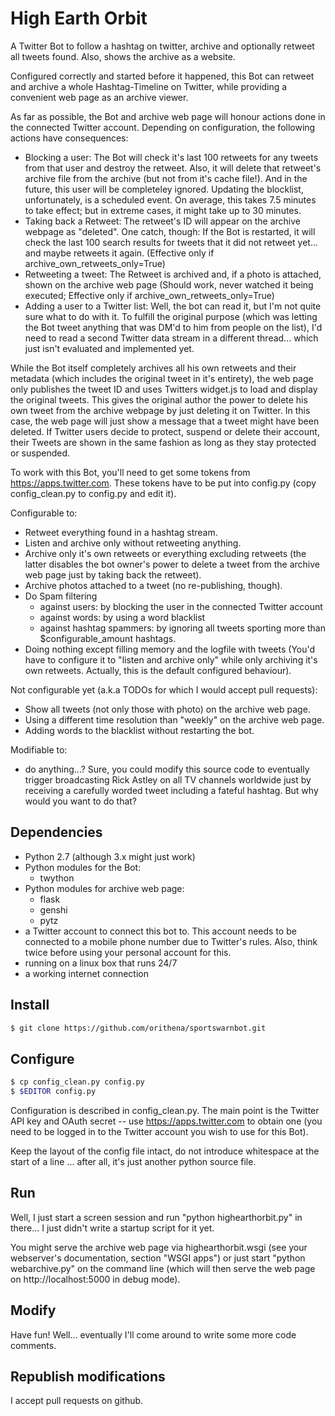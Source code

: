 High Earth Orbit
================

A Twitter Bot to follow a hashtag on twitter, archive and optionally retweet
all tweets found.  Also, shows the archive as a website.

Configured correctly and started before it happened, this Bot can retweet
and archive a whole Hashtag-Timeline on Twitter, while providing a
convenient web page as an archive viewer.

As far as possible, the Bot and archive web page will honour actions done in
the connected Twitter account.  Depending on configuration, the following
actions have consequences:

  * Blocking a user: The Bot will check it's last 100 retweets for any
    tweets from that user and destroy the retweet.  Also, it will delete
    that retweet's archive file from the archive (but not from it's cache
    file!).  And in the future, this user will be completeley ignored. 
    Updating the blocklist, unfortunately, is a scheduled event.  On
    average, this takes 7.5 minutes to take effect; but in extreme cases, it
    might take up to 30 minutes.
  * Taking back a Retweet: The retweet's ID will appear on the archive
    webpage as "deleted".  One catch, though: If the Bot is restarted, it
    will check the last 100 search results for tweets that it did not
    retweet yet...  and maybe retweets it again.  (Effective only if
    archive_own_retweets_only=True)
  * Retweeting a tweet: The Retweet is archived and, if a photo is attached,
    shown on the archive web page (Should work, never watched it being
    executed; Effective only if archive_own_retweets_only=True)
  * Adding a user to a Twitter list: Well, the bot can read it, but I'm not
    quite sure what to do with it.  To fulfill the original purpose (which
    was letting the Bot tweet anything that was DM'd to him from people on
    the list), I'd need to read a second Twitter data stream in a different
    thread...  which just isn't evaluated and implemented yet.

While the Bot itself completely archives all his own retweets and their
metadata (which includes the original tweet in it's entirety), the web page
only publishes the tweet ID and uses Twitters widget.js to load and display
the original tweets.  This gives the original author the power to delete his
own tweet from the archive webpage by just deleting it on Twitter.  In this
case, the web page will just show a message that a tweet might have been
deleted.  If Twitter users decide to protect, suspend or delete their
account, their Tweets are shown in the same fashion as long as they stay
protected or suspended.

To work with this Bot, you'll need to get some tokens from
https://apps.twitter.com.  These tokens have to be put into config.py (copy
config_clean.py to config.py and edit it).


Configurable to:
  
  * Retweet everything found in a hashtag stream.
  * Listen and archive only without retweeting anything.
  * Archive only it's own retweets or everything excluding retweets (the
    latter disables the bot owner's power to delete a tweet from the archive
    web page just by taking back the retweet).
  * Archive photos attached to a tweet (no re-publishing, though).
  * Do Spam filtering
    * against users: by blocking the user in the connected Twitter account
    * against words: by using a word blacklist
    * against hashtag spammers: by ignoring all tweets sporting more than 
      $configurable_amount hashtags.
  * Doing nothing except filling memory and the logfile with tweets (You'd
    have to configure it to "listen and archive only" while only archiving
    it's own retweets.  Actually, this is the default configured behaviour).

Not configurable yet (a.k.a TODOs for which I would accept pull requests):
  
  * Show all tweets (not only those with photo) on the archive web page.
  * Using a different time resolution than "weekly" on the archive web page.
  * Adding words to the blacklist without restarting the bot.

Modifiable to:

  * do anything...? Sure, you could modify this source code to eventually
    trigger broadcasting Rick Astley on all TV channels worldwide just by
    receiving a carefully worded tweet including a fateful hashtag.  But why
    would you want to do that?


Dependencies
------------

  * Python 2.7 (although 3.x might just work)
  * Python modules for the Bot:
    * twython
  * Python modules for archive web page:
    * flask
    * genshi
    * pytz
  * a Twitter account to connect this bot to. This account needs to be
    connected to a mobile phone number due to Twitter's rules.  Also, think
    twice before using your personal account for this.
  * running on a linux box that runs 24/7
  * a working internet connection


Install
-------

```bash
$ git clone https://github.com/orithena/sportswarnbot.git
```


Configure
---------

```bash
$ cp config_clean.py config.py
$ $EDITOR config.py
```

Configuration is described in config_clean.py. The main point is the Twitter
API key and OAuth secret -- use https://apps.twitter.com to obtain one (you
need to be logged in to the Twitter account you wish to use for this Bot).

Keep the layout of the config file intact, do not introduce whitespace at
the start of a line ...  after all, it's just another python source file.


Run
---

Well, I just start a screen session and run "python highearthorbit.py" in
there...  I just didn't write a startup script for it yet.

You might serve the archive web page via highearthorbit.wsgi (see your
webserver's documentation, section "WSGI apps") or just start "python
webarchive.py" on the command line (which will then serve the web page on
http://localhost:5000 in debug mode).


Modify
------

Have fun! Well... eventually I'll come around to write some more code
comments.


Republish modifications
-----------------------

I accept pull requests on github.
